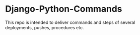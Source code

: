 # Django-Python-Commands
This repo is intended to deliver commands and steps of several deployments, pushes, procedures etc.
